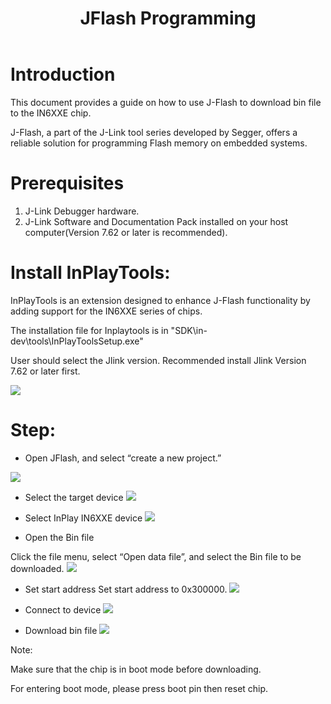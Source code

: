﻿---
title: "JFlash Programming"
---


# Introduction
This document provides a guide on how to use J-Flash to download bin file to the IN6XXE chip. 

J-Flash, a part of the J-Link tool series developed by Segger, offers a reliable solution for programming Flash memory on embedded systems.

# Prerequisites

1. J-Link Debugger hardware.
2. J-Link Software and Documentation Pack installed on your host computer(Version 7.62 or later is recommended).


# Install InPlayTools:

InPlayTools is an extension designed to enhance J-Flash functionality by adding support for the IN6XXE series of chips.

The installation file for Inplaytools is in "SDK\in-dev\tools\InPlayToolsSetup.exe"

User should select the Jlink version. Recommended install Jlink Version 7.62 or later first.


![](/images/jflash0.png)



# Step:
- Open JFlash, and select “create a new project.”

![](/images/jflash1.png)

- Select the target device
![](/images/jflash2.png)

- Select InPlay IN6XXE device
![](/images/jflash3.png)

- Open the Bin file

Click the file menu, select “Open data file”, and select the Bin file to be downloaded.
![](/images/jflash4.png)

- Set start address
  Set start address to 0x300000.
  ![](/images/jflash5.png)


- Connect to device
  ![](/images/jflash6.png)

- Download bin file
  ![](/images/jflash7.png)

Note:

Make sure that the chip is in boot mode before downloading.

For entering boot mode, please press boot pin then reset chip.